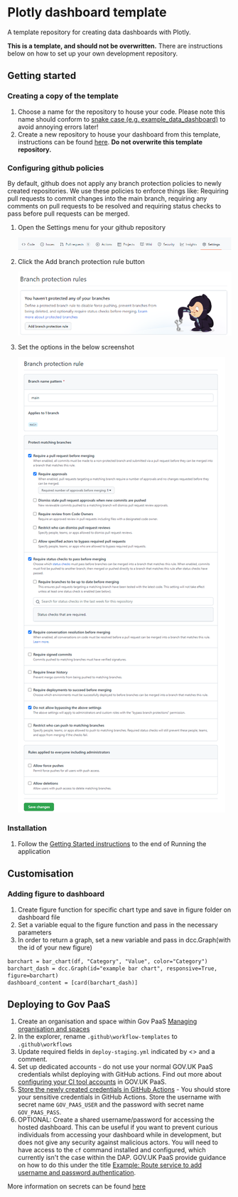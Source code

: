# Plotly dashboard template
A template repository for creating data dashboards with Plotly.

**This is a template, and should not be overwritten.** There are instructions below on how to set up your own development repository.

## Getting started

### Creating a copy of the template

1. Choose a name for the repository to house your code. Please note this name should conform to [snake case (e.g. example_data_dashboard)](https://betterprogramming.pub/string-case-styles-camel-pascal-snake-and-kebab-case-981407998841) to avoid annoying errors later!
1. Create a new repository to house your dashboard from this template, instructions can be found [here](https://docs.github.com/en/repositories/creating-and-managing-repositories/creating-a-repository-from-a-template). **Do not overwrite this template repository.** 

### Configuring github policies
By default, github does not apply any branch protection policies to newly created repositories. We use these policies to enforce things like: Requiring pull requests to commit changes into the main branch, requiring any comments on pull requests to be resolved and requiring status checks to pass before pull requests can be merged.

1. Open the Settings menu for your github repository

    ![Settings](images/policies/menu_bar.png)

1. Click the Add branch protection rule button
    
    ![Add protection rules](images/policies/unset_branch_protections.png)

1. Set the options in the below screenshot
    
    ![Branch Policy](images/policies/branch_policy.png)


### Installation
1. Follow the [Getting Started instructions](https://github.com/communitiesuk/plotly_dashboard_docs/blob/main/README.md) to the end of Running the application


## Customisation 

### Adding figure to dashboard
1.  Create figure function for specific chart type and save in figure folder on dashboard file
1.  Set a variable equal to the figure function and pass in the necessary parameters
1.  In order to return a graph, set a new variable and pass in dcc.Graph(with the id of your new figure)
```
barchart = bar_chart(df, "Category", "Value", color="Category")
barchart_dash = dcc.Graph(id="example bar chart", responsive=True, figure=barchart)
dashboard_content = [card(barchart_dash)]
```

## Deploying to Gov PaaS
1. Create an organisation and space within Gov PaaS [Managing organisation and spaces](https://docs.cloud.service.gov.uk/orgs_spaces_users.html#managing-organisations-spaces-and-users)
2. In the explorer, rename `.github\workflow-templates` to `.github\workflows`
3. Update required fields in `deploy-staging.yml` indicated by &lt;&gt; and a comment.
4. Set up dedicated accounts - do not use your normal GOV.UK PaaS credentials whilst deploying with GitHub actions.
    Find out more about [configuring your CI tool accounts](https://docs.cloud.service.gov.uk/using_ci.html#configure-your-ci-tool-accounts) in GOV.UK PaaS.
5. [Store the newly created credentials in GitHub Actions][store_creds] - You should store your sensitive credentials in GitHub Actions.
    Store the username with secret name `GOV_PAAS_USER` and the password with secret name `GOV_PAAS_PASS`.
6. OPTIONAL: Create a shared username/password for accessing the hosted dashboard.
    This can be useful if you want to prevent curious individuals from accessing your dashboard while in development, but does not give any security against malicious actors.
    You will need to have access to the `cf` command installed and configured, which currently isn't the case within the DAP.
    GOV.UK PaaS provide guidance on how to do this under the title [Example: Route service to add username and password authentication][basic_auth].

More information on secrets can be found [here](https://docs.github.com/en/actions/security-guides/encrypted-secrets)

[store_creds]: https://docs.github.com/en/actions/security-guides/encrypted-secrets#creating-encrypted-secrets-for-a-repository
[basic_auth]: https://docs.cloud.service.gov.uk/deploying_services/route_services/#example-route-service-to-add-username-and-password-authentication

